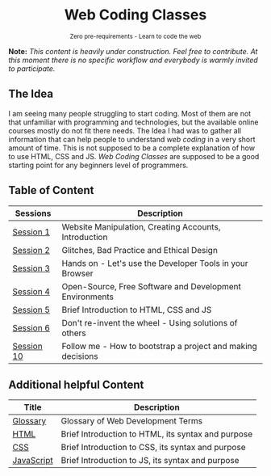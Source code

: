 <div align="center">
  <h1>Web Coding Classes</h1>
  <sup>Zero pre-requirements - Learn to code the web</sup>
</div>

**Note:** *This content is heavily under construction. Feel free to contribute. At this moment there is no specific workflow and everybody is warmly invited to participate.*

## The Idea

I am seeing many people struggling to start coding.
Most of them are not that unfamiliar with programming and technologies, but the available online courses mostly do not fit there needs.
The Idea I had was to gather all information that can help people to understand *web coding* in a very short amount of time.
This is not supposed to be a complete explanation of how to use HTML, CSS and JS.
*Web Coding Classes* are supposed to be a good starting point for any beginners level of programmers.

## Table of Content

| Sessions                        | Description                                                 |
| ------------------------------- | ----------------------------------------------------------- |
| [Session 1](/WCC-Session-1)     | Website Manipulation, Creating Accounts, Introduction       |
| [Session 2](/WCC-Session-2)     | Glitches, Bad Practice and Ethical Design                   |
| [Session 3](/WCC-Session-3)     | Hands on - Let's use the Developer Tools in your Browser    |
| [Session 4](/WCC-Session-4)     | Open-Source, Free Software and Development Environments     |
| [Session 5](/WCC-Session-5)     | Brief Introduction to HTML, CSS and JS                      |
| [Session 6](/WCC-Session-6)     | Don't re-invent the wheel - Using solutions of others       |
| [Session 10](/WCC-Session-10)   | Follow me - How to bootstrap a project and making decisions |

## Additional helpful Content

| Title                           | Description                                        |
| ------------------------------- | -------------------------------------------------- |
| [Glossary](/WCC-Glossary)       | Glossary of Web Development Terms                  |
| [HTML](/WCC-HTML)               | Brief Introduction to HTML, its syntax and purpose |
| [CSS](/WCC-CSS)                 | Brief Introduction to CSS, its syntax and purpose  |
| [JavaScript](/WCC-JS)           | Brief Introduction to JS, its syntax and purpose   |
